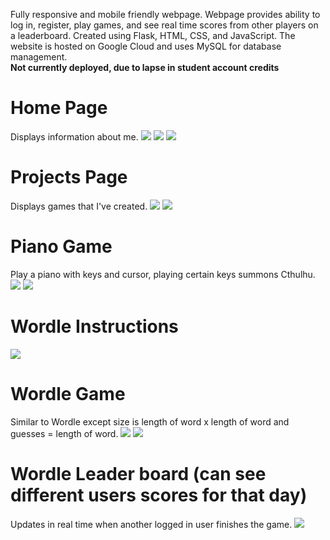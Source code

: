 Fully responsive and mobile friendly webpage. Webpage provides ability to log in, register, play games, and see real time scores from other players on a leaderboard.
Created using Flask, HTML, CSS, and JavaScript. The website is hosted on Google Cloud and uses MySQL for database management. 
<br/>
**Not currently deployed, due to lapse in student account credits**
# Home Page
Displays information about me.
![](https://github.com/Ebarrett11/Gif_Hosting/blob/master/Screenshot%20(113).png)
![](https://github.com/Ebarrett11/Gif_Hosting/blob/master/m1.PNG)
![](https://github.com/Ebarrett11/Gif_Hosting/blob/master/m2.PNG)

# Projects Page
Displays games that I've created.
![](https://github.com/Ebarrett11/Gif_Hosting/blob/master/Screenshot%20(114).png)
![](https://github.com/Ebarrett11/Gif_Hosting/blob/master/m3.PNG)

# Piano Game
Play a piano with keys and cursor, playing certain keys summons Cthulhu.
![](https://github.com/Ebarrett11/Gif_Hosting/blob/master/Screenshot%20(115).png)
![](https://github.com/Ebarrett11/Gif_Hosting/blob/master/m4.PNG)

# Wordle Instructions
![](https://github.com/Ebarrett11/Gif_Hosting/blob/master/Screenshot%20(120).png)
# Wordle Game
Similar to Wordle except size is length of word x length of word and guesses = length of word.
![](https://github.com/Ebarrett11/Gif_Hosting/blob/master/Screenshot%20(119).png)
![](https://github.com/Ebarrett11/Gif_Hosting/blob/master/m5.PNG)

# Wordle Leader board (can see different users scores for that day)
Updates in real time when another logged in user finishes the game.
![](https://github.com/Ebarrett11/Gif_Hosting/blob/master/Screenshot%20(118).png)


